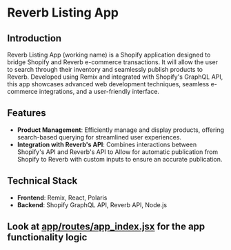 # Reverb Listing App

## Introduction

Reverb Listing App (working name) is a Shopify application designed to bridge Shopify and Reverb e-commerce transactions. It will allow the user to search through their inventory and seamlessly publish products to Reverb. Developed using Remix and integrated with Shopify's GraphQL API, this app showcases advanced web development techniques, seamless e-commerce integrations, and a user-friendly interface.

## Features

- **Product Management**: Efficiently manage and display products, offering search-based querying for streamlined user experiences.
- **Integration with Reverb's API**: Combines interactions between Shopify's API and Reverb's API to Allow for automatic publication from Shopify to Reverb with custom inputs to ensure an accurate publication.

## Technical Stack

- **Frontend**: Remix, React, Polaris
- **Backend**: Shopify GraphQL API, Reverb API, Node.js

## Look at [app/routes/app_index.jsx](https://github.com/masonchilders-11/ReverbListingApp/blob/main/app/routes/app_index.jsx) for the app functionality logic

